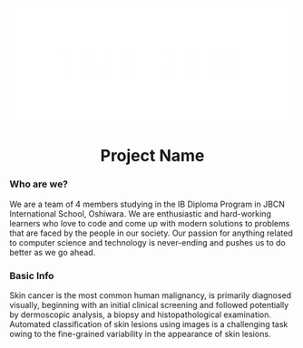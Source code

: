 <h3 align="center"><img src="https://raw.githubusercontent.com/tanujdargan/H4B-Z3R0-Project/main/Assets/Logo.png" width="600px"></h3>

# <div align="center">Project Name</div>
### Who are we?
We are a team of 4 members studying in the IB Diploma Program in JBCN International School, Oshiwara. We are enthusiastic and hard-working learners who love to code and come up with modern solutions to problems that are faced by the people in our society. Our passion for anything related to computer science and technology is never-ending and pushes us to do better as we go ahead.

### Basic Info
Skin cancer is the most common human malignancy, is primarily diagnosed visually, beginning with an initial clinical screening and followed potentially by dermoscopic analysis, a biopsy and histopathological examination. Automated classification of skin lesions using images is a challenging task owing to the fine-grained variability in the appearance of skin lesions.

